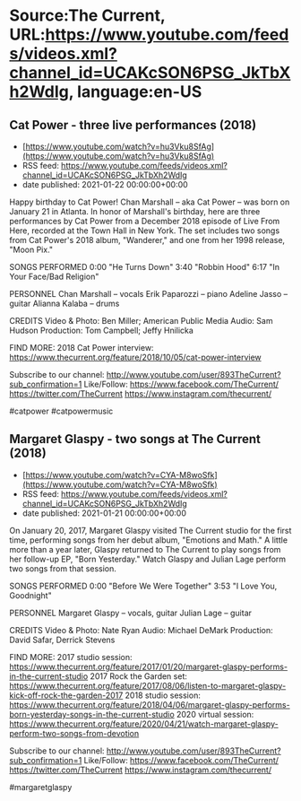 # Source:The Current, URL:https://www.youtube.com/feeds/videos.xml?channel_id=UCAKcSON6PSG_JkTbXh2WdIg, language:en-US

## Cat Power - three live performances (2018)
 - [https://www.youtube.com/watch?v=hu3Vku8SfAg](https://www.youtube.com/watch?v=hu3Vku8SfAg)
 - RSS feed: https://www.youtube.com/feeds/videos.xml?channel_id=UCAKcSON6PSG_JkTbXh2WdIg
 - date published: 2021-01-22 00:00:00+00:00

Happy birthday to Cat Power! Chan Marshall – aka Cat Power – was born on January 21 in Atlanta. In honor of Marshall's birthday, here are three performances by Cat Power from a December 2018 episode of Live From Here, recorded at the Town Hall in New York. The set includes two songs from Cat Power's 2018 album, "Wanderer," and one from her 1998 release, "Moon Pix."

SONGS PERFORMED
0:00 "He Turns Down"
3:40 "Robbin Hood"
6:17 "In Your Face/Bad Religion"

PERSONNEL
Chan Marshall – vocals
Erik Paparozzi – piano
Adeline Jasso – guitar
Alianna Kalaba – drums

CREDITS
Video & Photo: Ben Miller; American Public Media
Audio: Sam Hudson
Production: Tom Campbell; Jeffy Hnilicka

FIND MORE:
2018 Cat Power interview: https://www.thecurrent.org/feature/2018/10/05/cat-power-interview

Subscribe to our channel:
http://www.youtube.com/user/893TheCurrent?sub_confirmation=1
Like/Follow:
https://www.facebook.com/TheCurrent/
https://twitter.com/TheCurrent
https://www.instagram.com/thecurrent/

#catpower #catpowermusic

## Margaret Glaspy - two songs at The Current (2018)
 - [https://www.youtube.com/watch?v=CYA-M8woSfk](https://www.youtube.com/watch?v=CYA-M8woSfk)
 - RSS feed: https://www.youtube.com/feeds/videos.xml?channel_id=UCAKcSON6PSG_JkTbXh2WdIg
 - date published: 2021-01-21 00:00:00+00:00

On January 20, 2017, Margaret Glaspy visited The Current studio for the first time, performing songs from her debut album, "Emotions and Math." A little more than a year later, Glaspy returned to The Current to play songs from her follow-up EP, "Born Yesterday." Watch Glaspy and Julian Lage perform two songs from that session.

SONGS PERFORMED
0:00 "Before We Were Together"
3:53 "I Love You, Goodnight"

PERSONNEL
Margaret Glaspy – vocals, guitar
Julian Lage – guitar

CREDITS
Video & Photo: Nate Ryan
Audio: Michael DeMark
Production: David Safar, Derrick Stevens

FIND MORE:
2017 studio session: https://www.thecurrent.org/feature/2017/01/20/margaret-glaspy-performs-in-the-current-studio
2017 Rock the Garden set:
https://www.thecurrent.org/feature/2017/08/06/listen-to-margaret-glaspy-kick-off-rock-the-garden-2017
2018 studio session: https://www.thecurrent.org/feature/2018/04/06/margaret-glaspy-performs-born-yesterday-songs-in-the-current-studio
2020 virtual session:
https://www.thecurrent.org/feature/2020/04/21/watch-margaret-glaspy-perform-two-songs-from-devotion

Subscribe to our channel:
http://www.youtube.com/user/893TheCurrent?sub_confirmation=1
Like/Follow:
https://www.facebook.com/TheCurrent/
https://twitter.com/TheCurrent
https://www.instagram.com/thecurrent/

#margaretglaspy

